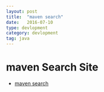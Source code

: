 ```yaml
---
layout: post
title:  "maven search"
date:   2016-07-10
type: devlopment
category: devlopment
tag: java
---
```


# maven Search Site
* [maven search](http://search.maven.org/#search%7Cga%7C1%7C)